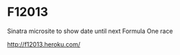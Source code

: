 F12013
======

Sinatra microsite to show date until next Formula One race

http://f12013.heroku.com/
